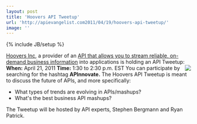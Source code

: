 ```yaml
---
layout: post
title: 'Hoovers API Tweetup'
url: 'http://apievangelist.com2011/04/19/hoovers-api-tweetup/'
image: ''
---
```

{% include JB/setup %}
<a title="Hovers Inc" href="http://www.hoovers.com/">Hoovers Inc</a>, a provider of an <a title="Business Information API" href="http://developer.hoovers.com/">API that allows you to stream reliable, on-demand business information</a> into applications is holding an API Tweetup: <img src="http://kinlane-productions.s3.amazonaws.com/Hoovers2005_logo.png"  align="right" /> <strong>When:</strong> April 21, 2011
<strong>Time:</strong> 1:30 to 2:30 p.m. EST
You can participate by searching for the hashtag <strong>APInnovate.</strong>
The Hoovers API Tweetup is meant to discuss the future of APIs, and more specifically:
<ul >
     <li>What types of trends are evolving in APIs/mashups?
     </li>
     <li>What's the best business API mashups?
     </li>
</ul>The Tweetup will be hosted by API experts, Stephen Bergmann and Ryan Patrick.
